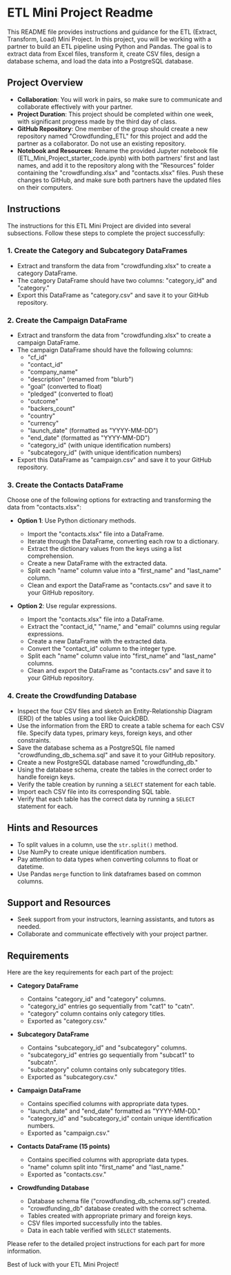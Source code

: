 # ETL Mini Project Readme

This README file provides instructions and guidance for the ETL (Extract, Transform, Load) Mini Project. In this project, you will be working with a partner to build an ETL pipeline using Python and Pandas. The goal is to extract data from Excel files, transform it, create CSV files, design a database schema, and load the data into a PostgreSQL database.

## Project Overview

- **Collaboration**: You will work in pairs, so make sure to communicate and collaborate effectively with your partner.
- **Project Duration**: This project should be completed within one week, with significant progress made by the third day of class.
- **GitHub Repository**: One member of the group should create a new repository named "Crowdfunding_ETL" for this project and add the partner as a collaborator. Do not use an existing repository.
- **Notebook and Resources**: Rename the provided Jupyter notebook file (ETL_Mini_Project_starter_code.ipynb) with both partners' first and last names, and add it to the repository along with the "Resources" folder containing the "crowdfunding.xlsx" and "contacts.xlsx" files. Push these changes to GitHub, and make sure both partners have the updated files on their computers.

## Instructions

The instructions for this ETL Mini Project are divided into several subsections. Follow these steps to complete the project successfully:

### 1. Create the Category and Subcategory DataFrames

- Extract and transform the data from "crowdfunding.xlsx" to create a category DataFrame.
- The category DataFrame should have two columns: "category_id" and "category."
- Export this DataFrame as "category.csv" and save it to your GitHub repository.

### 2. Create the Campaign DataFrame

- Extract and transform the data from "crowdfunding.xlsx" to create a campaign DataFrame.
- The campaign DataFrame should have the following columns:
  - "cf_id"
  - "contact_id"
  - "company_name"
  - "description" (renamed from "blurb")
  - "goal" (converted to float)
  - "pledged" (converted to float)
  - "outcome"
  - "backers_count"
  - "country"
  - "currency"
  - "launch_date" (formatted as "YYYY-MM-DD")
  - "end_date" (formatted as "YYYY-MM-DD")
  - "category_id" (with unique identification numbers)
  - "subcategory_id" (with unique identification numbers)
- Export this DataFrame as "campaign.csv" and save it to your GitHub repository.

### 3. Create the Contacts DataFrame

Choose one of the following options for extracting and transforming the data from "contacts.xlsx":

- **Option 1**: Use Python dictionary methods.
  - Import the "contacts.xlsx" file into a DataFrame.
  - Iterate through the DataFrame, converting each row to a dictionary.
  - Extract the dictionary values from the keys using a list comprehension.
  - Create a new DataFrame with the extracted data.
  - Split each "name" column value into a "first_name" and "last_name" column.
  - Clean and export the DataFrame as "contacts.csv" and save it to your GitHub repository.

- **Option 2**: Use regular expressions.
  - Import the "contacts.xlsx" file into a DataFrame.
  - Extract the "contact_id," "name," and "email" columns using regular expressions.
  - Create a new DataFrame with the extracted data.
  - Convert the "contact_id" column to the integer type.
  - Split each "name" column value into "first_name" and "last_name" columns.
  - Clean and export the DataFrame as "contacts.csv" and save it to your GitHub repository.

### 4. Create the Crowdfunding Database

- Inspect the four CSV files and sketch an Entity-Relationship Diagram (ERD) of the tables using a tool like QuickDBD.
- Use the information from the ERD to create a table schema for each CSV file. Specify data types, primary keys, foreign keys, and other constraints.
- Save the database schema as a PostgreSQL file named "crowdfunding_db_schema.sql" and save it to your GitHub repository.
- Create a new PostgreSQL database named "crowdfunding_db."
- Using the database schema, create the tables in the correct order to handle foreign keys.
- Verify the table creation by running a `SELECT` statement for each table.
- Import each CSV file into its corresponding SQL table.
- Verify that each table has the correct data by running a `SELECT` statement for each.

## Hints and Resources

- To split values in a column, use the `str.split()` method.
- Use NumPy to create unique identification numbers.
- Pay attention to data types when converting columns to float or datetime.
- Use Pandas `merge` function to link dataframes based on common columns.

## Support and Resources

- Seek support from your instructors, learning assistants, and tutors as needed.
- Collaborate and communicate effectively with your project partner.

## Requirements

Here are the key requirements for each part of the project:

- **Category DataFrame**
  - Contains "category_id" and "category" columns.
  - "category_id" entries go sequentially from "cat1" to "catn".
  - "category" column contains only category titles.
  - Exported as "category.csv."

- **Subcategory DataFrame**
  - Contains "subcategory_id" and "subcategory" columns.
  - "subcategory_id" entries go sequentially from "subcat1" to "subcatn".
  - "subcategory" column contains only subcategory titles.
  - Exported as "subcategory.csv."

- **Campaign DataFrame**
  - Contains specified columns with appropriate data types.
  - "launch_date" and "end_date" formatted as "YYYY-MM-DD."
  - "category_id" and "subcategory_id" contain unique identification numbers.
  - Exported as "campaign.csv."

- **Contacts DataFrame (15 points)**
  - Contains specified columns with appropriate data types.
  - "name" column split into "first_name" and "last_name."
  - Exported as "contacts.csv."

- **Crowdfunding Database**
  - Database schema file ("crowdfunding_db_schema.sql") created.
  - "crowdfunding_db" database created with the correct schema.
  - Tables created with appropriate primary and foreign keys.
  - CSV files imported successfully into the tables.
  - Data in each table verified with `SELECT` statements.

Please refer to the detailed project instructions for each part for more information.

Best of luck with your ETL Mini Project!
